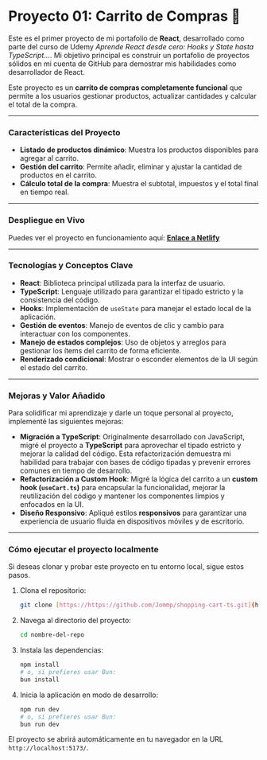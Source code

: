 # Proyecto 01: Carrito de Compras 🛒

Este es el primer proyecto de mi portafolio de **React**, desarrollado como parte del curso de Udemy *Aprende React desde cero: Hooks y State hasta TypeScript...*. Mi objetivo principal es construir un portafolio de proyectos sólidos en mi cuenta de GitHub para demostrar mis habilidades como desarrollador de React.

Este proyecto es un **carrito de compras completamente funcional** que permite a los usuarios gestionar productos, actualizar cantidades y calcular el total de la compra.

---

### **Características del Proyecto**

* **Listado de productos dinámico**: Muestra los productos disponibles para agregar al carrito.
* **Gestión del carrito**: Permite añadir, eliminar y ajustar la cantidad de productos en el carrito.
* **Cálculo total de la compra**: Muestra el subtotal, impuestos y el total final en tiempo real.

---

### **Despliegue en Vivo**

Puedes ver el proyecto en funcionamiento aquí: [**Enlace a Netlify**](https://clinquant-gingersnap-14b810.netlify.app/)

---

### **Tecnologías y Conceptos Clave**

* **React**: Biblioteca principal utilizada para la interfaz de usuario.
* **TypeScript**: Lenguaje utilizado para garantizar el tipado estricto y la consistencia del código.
* **Hooks**: Implementación de `useState` para manejar el estado local de la aplicación.
* **Gestión de eventos**: Manejo de eventos de clic y cambio para interactuar con los componentes.
* **Manejo de estados complejos**: Uso de objetos y arreglos para gestionar los ítems del carrito de forma eficiente.
* **Renderizado condicional**: Mostrar o esconder elementos de la UI según el estado del carrito.

---

### **Mejoras y Valor Añadido**

Para solidificar mi aprendizaje y darle un toque personal al proyecto, implementé las siguientes mejoras:

* **Migración a TypeScript**: Originalmente desarrollado con JavaScript, migré el proyecto a **TypeScript** para aprovechar el tipado estricto y mejorar la calidad del código. Esta refactorización demuestra mi habilidad para trabajar con bases de código tipadas y prevenir errores comunes en tiempo de desarrollo.
* **Refactorización a Custom Hook**: Migré la lógica del carrito a un **custom hook (`useCart.ts`)** para encapsular la funcionalidad, mejorar la reutilización del código y mantener los componentes limpios y enfocados en la UI.
* **Diseño Responsivo**: Apliqué estilos **responsivos** para garantizar una experiencia de usuario fluida en dispositivos móviles y de escritorio.

---

### **Cómo ejecutar el proyecto localmente**

Si deseas clonar y probar este proyecto en tu entorno local, sigue estos pasos.

1.  Clona el repositorio:
    ```bash
    git clone [https://https://github.com/Jommp/shopping-cart-ts.git](https://https://github.com/Jommp/shopping-cart-ts.git)
    ```
2.  Navega al directorio del proyecto:
    ```bash
    cd nombre-del-repo
    ```
3.  Instala las dependencias:
    ```bash
    npm install
    # o, si prefieres usar Bun:
    bun install
    ```
4.  Inicia la aplicación en modo de desarrollo:
    ```bash
    npm run dev
    # o, si prefieres usar Bun:
    bun run dev
    ```

El proyecto se abrirá automáticamente en tu navegador en la URL `http://localhost:5173/`.